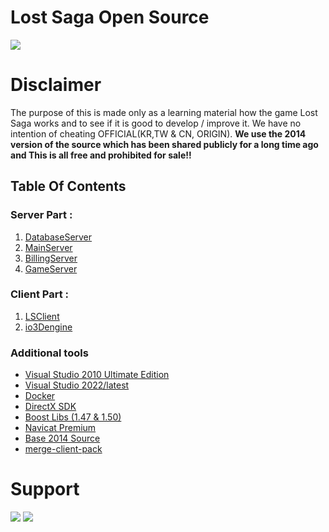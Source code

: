 # Lost Saga Open Source
<a href="#" target="blank"><img src="https://wallpapercave.com/wp/wp1899234.jpg" /></a>

# Disclaimer
<p>The purpose of this is made only as a learning material how the game Lost Saga works and to see if it is good to develop / improve it. We have no intention of cheating OFFICIAL(KR,TW & CN, ORIGIN). <b>We use the 2014 version of the source which has been shared publicly for a long time ago and This is all free and prohibited for sale!!</b></p>

## Table Of Contents

### Server Part :
 1. [DatabaseServer](https://github.com/LSFDC/ls-dbagentsvr)
 2. [MainServer](https://github.com/LSFDC/ls-mainsvr)
 3. [BillingServer](https://github.com/LSFDC/ls-billingsvr)
 4. [GameServer](https://github.com/LSFDC/ls-gamesvr)

### Client Part :
 1. [LSClient](https://github.com/LSFDC/ls-client)
 2. [io3Dengine](https://github.com/LSFDC/io3Dengine)

### Additional tools
 - [Visual Studio 2010 Ultimate Edition](https://my.visualstudio.com/Downloads?q=visual%20studio%202010%20Ultimate&wt.mc_id=o~msft~vscom~older-downloads)
 - [Visual Studio 2022/latest](https://visualstudio.microsoft.com/vs/)
 - [Docker](https://www.docker.com/)
 - [DirectX SDK](https://www.microsoft.com/en-us/download/details.aspx?id=6812)
 - [Boost Libs (1.47 & 1.50)](https://drive.google.com/file/d/1e9ScaC8e1-HDANzx_m-LNBMHj-1JNktA/view?usp=sharing)
 - [Navicat Premium](https://discord.com/channels/1087610713821958184/1102622792534470747/1102623066229592176)
 - [Base 2014 Source](https://drive.google.com/file/d/1kUgJKnl6CeoCsSUpEkD7qIMF7aix7dbR/view)
 - [merge-client-pack](https://drive.google.com/file/d/1XW8TpDMp8FkK3fcG0Zh5zr5izTbbWX-j/view)

# Support
<p>
    <a href="https://discord.gg/b5MeZxYEZf" target="blank"><img src="https://img.shields.io/badge/Discord-30302f?style=flat&logo=discord" /></a>
     <a href="https://www.youtube.com/@lsfdyt" target="blank"><img src="https://img.shields.io/badge/YouTube-red?style=flat&logo=youtube&logoColor=white" /></a>
</p>


